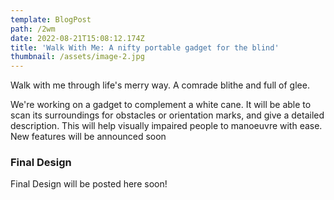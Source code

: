 ```yaml
---
template: BlogPost
path: /2wm
date: 2022-08-21T15:08:12.174Z
title: 'Walk With Me: A nifty portable gadget for the blind'
thumbnail: /assets/image-2.jpg
---
```

Walk with me through life's merry way. A comrade blithe and full of glee.


We're working on a gadget to complement a white cane. It will be able to scan its surroundings for obstacles or orientation marks, and give a detailed description. This will help visually impaired people to manoeuvre with ease. New features will be announced soon 

### Final Design

Final Design will be posted here soon!



